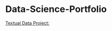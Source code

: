# Data-Science-Portfolio
[Textual Data Project:](file:///C:/Users/nates/Downloads/TextualDataProject.html) 
